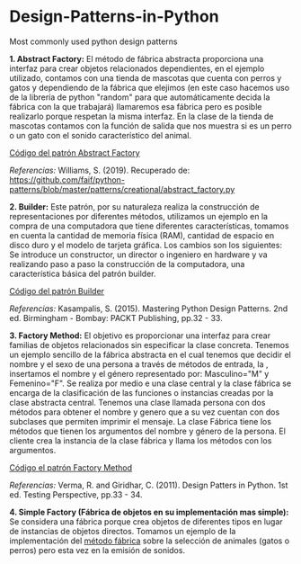 # Design-Patterns-in-Python
Most commonly used python design patterns

**1. Abstract Factory:** El método de fábrica abstracta proporciona una interfaz para crear objetos relacionados dependientes, en el ejemplo utilizado, contamos con una tienda de mascotas que cuenta con perros y gatos y dependiendo de la fábrica que elejimos (en este caso hacemos uso de la librería de python "random" para que automáticamente decida la fábrica con la que trabajará) llamaremos esa fábrica pero es posible realizarlo porque respetan la misma interfaz. En la clase de la tienda de mascotas contamos con la función de salida que nos muestra si es un perro o un gato con el sonido característico del animal.

[Código del patrón Abstract Factory](https://github.com/NapsterZ4/Design-Patterns-in-Python/blob/master/design_patterns/venv/include/design_patterns/abstract_factory.py)

*Referencias:* Williams, S. (2019). Recuperado de: https://github.com/faif/python-patterns/blob/master/patterns/creational/abstract_factory.py

**2. Builder:** Este patrón, por su naturaleza realiza la construcción de representaciones por diferentes métodos, utilizamos un ejemplo en la compra de una computadora que tiene diferentes características, tomamos en cuenta la cantidad de memoria física (RAM), cantidad de espacio en disco duro y el modelo de tarjeta gráfica. Los cambios son los siguientes: Se introduce un constructor, un director o ingeniero en hardware y va realizando paso a paso la construcción de la computadora, una característica básica del patrón builder.

[Código del patrón Builder](https://github.com/NapsterZ4/Design-Patterns-in-Python/blob/master/design_patterns/venv/include/design_patterns/builder.py)

*Referencias:* Kasampalis, S. (2015). Mastering Python Design Patterns. 2nd ed. Birmingham - Bombay: PACKT Publishing, pp.32 - 33.

**3. Factory Method:** El objetivo es proporcionar una interfaz para crear familias de objetos relacionados sin especificar la clase concreta. Tenemos un ejemplo sencillo de la fábrica abstracta en el cual tenemos que decidir el nombre y el sexo de una persona a través de métodos de entrada, la , insertamos el nombre y el género representado por: Masculino="M" y Femenino="F". Se realiza por medio e una clase central y la clase fábrica se encarga de la clasificación de las funciones o instancias creadas por la clase abstracta central. 
Tenemos una clase llamada persona con dos métodos para obtener el nombre y genero que a su vez cuentan con dos subclases que permiten imprimir el mensaje. La clase Fábrica tiene los métodos que tienen los argumentos del nombre y género de la persona. El cliente crea la instancia de la clase fábrica y llama los métodos con los argumentos.

[Código el patrón Factory Method](https://github.com/NapsterZ4/Design-Patterns-in-Python/blob/master/design_patterns/venv/include/design_patterns/factory_method.py)

*Referencias:* Verma, R. and Giridhar, C. (2011). Design Patters in Python. 1st ed. Testing Perspective, pp.33 - 34.

**4. Simple Factory (Fábrica de objetos en su implementación mas simple):** Se considera una fábrica porque crea objetos de diferentes tipos en lugar de instancias de objetos directos. Tomamos un ejemplo de la implementación del [método fábrica](https://github.com/NapsterZ4/Design-Patterns-in-Python/blob/master/design_patterns/venv/include/design_patterns/factory_method.py) sobre la selección de animales (gatos o perros) pero esta vez en la emisión de sonidos. 
